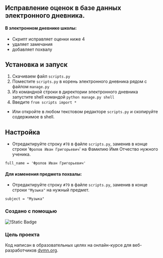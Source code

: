 ## Исправление оценок в базе данных электронного дневника.

#### В электронном дневнике школы:
- Скрипт исправляет оценки ниже 4
- удаляет замечания
- добавляет похвалу

## Установка и запуск

1. Скачиваем файл `scripts.py`
2. Поместите `scripts.py` в корень электронного дневника рядом с файлом `manage.py`
3. Из командной строки в директории электронного дневника запустите shell командой `python manage.py shell`
4. Введите `from scripts import *`
- Или откройте в любом текстовом редакторе `scripts.py` и скопируйте содержимое в shell.

## Настройка

- Отредактируйте строку `#78` в файле `scripts.py`, заменив в конце строки '`Фролов Иван Григорьевич`' на Фамилию Имя Отчество нужного ученика.
````
full_name = 'Фролов Иван Григорьевич'
````

#### Для изменения предмета похвалы:
- Отредактируйте строку `#79` в файле `scripts.py`, заменив в конце строки `"Музыка"` на нужный предмет.
````
subject = "Музыка"
````


### Создано с помощью 
![!Static Badge](https://img.shields.io/badge/Python-3.12-blue?style=flat-square)

### Цель проекта

Код написан в образовательных целях на онлайн-курсе для веб-разработчиков [dvmn.org](https://dvmn.org/).
